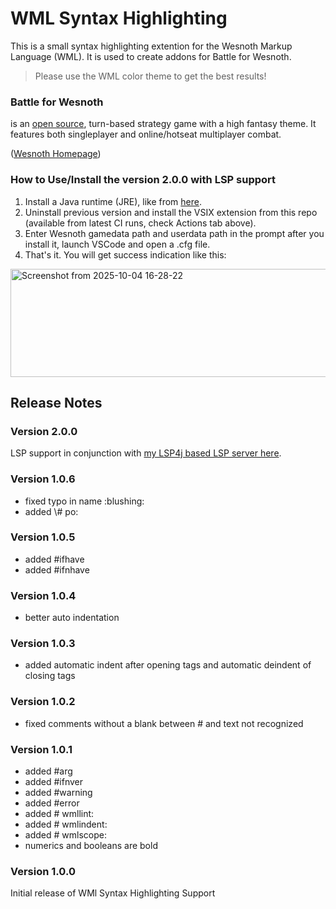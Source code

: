 # WML Syntax Highlighting

This is a small syntax highlighting extention for the Wesnoth Markup Language (WML). It is used to create addons for Battle for Wesnoth.

> Please use the WML color theme to get the best results!

### Battle for Wesnoth 
is an [open source](https://opensource.org/faq#osd), turn-based strategy game with a high fantasy theme. It features both singleplayer and online/hotseat multiplayer combat. 

([Wesnoth Homepage](https://www.wesnoth.org/))

### How to Use/Install the version 2.0.0 with LSP support
1. Install a Java runtime (JRE), like from [here](https://adoptium.net/temurin/releases/).
2. Uninstall previous version and install the VSIX extension from this repo (available from latest CI runs, check Actions tab above).
3. Enter Wesnoth gamedata path and userdata path in the prompt after you install it, launch VSCode and open a .cfg file.
4. That's it. You will get success indication like this:

<img width="588" height="173" alt="Screenshot from 2025-10-04 16-28-22" src="https://github.com/user-attachments/assets/7a10375b-0471-46e2-bab5-3810327d75ef" />


## Release Notes

### Version 2.0.0
LSP support in conjunction with [my LSP4j based LSP server here](https://github.com/babaissarkar/wml-parser-lsp).

### Version 1.0.6

+ fixed typo in name :blushing:
+ added \\# po:

### Version 1.0.5

+ added \#ifhave
+ added \#ifnhave

### Version 1.0.4

+ better auto indentation


### Version 1.0.3

+ added automatic indent after opening tags and automatic deindent of closing tags

### Version 1.0.2

+ fixed comments without a blank between \# and text not recognized 

### Version 1.0.1

+ added \#arg
+ added \#ifnver
+ added \#warning
+ added \#error
+ added \# wmllint:
+ added \# wmlindent:
+ added \# wmlscope:
+ numerics and booleans are bold

### Version 1.0.0

Initial release of WMl Syntax Highlighting Support
